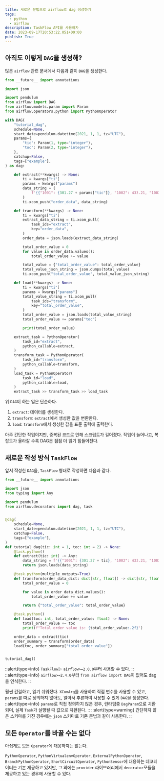 ```yaml
---
title: 새로운 문법으로 airflow로 dag 생성하기
tags:
  - python
  - airflow
description: TaskFlow API를 사용하자
date: 2023-09-17T20:53:22.051+09:00
publish: True
---
```


## 아직도 이렇게 `DAG`을 생성해?
많은 `airflow` 관련 문서에서 다음과 같이 `DAG`을 생성한다.
```python
from __future__ import annotations

import json

import pendulum
from airflow import DAG
from airflow.models.param import Param
from airflow.operators.python import PythonOperator

with DAG(
    "tutorial_dag",
    schedule=None,
    start_date=pendulum.datetime(2021, 1, 1, tz="UTC"),
    params={
        "tic": Param(1, type="integer"),
        "toc": Param(2, type="integer"),
    },
    catchup=False,
    tags=["example"],
) as dag:

    def extract(**kwargs) -> None:
        ti = kwargs["ti"]
        params = kwargs["params"]
        data_string = (
            f'{{"1001": {301.27 + params["tic"]}, "1002": 433.21, "1003": 502.22}}'
        )
        ti.xcom_push("order_data", data_string)

    def transform(**kwargs) -> None:
        ti = kwargs["ti"]
        extract_data_string = ti.xcom_pull(
            task_ids="extract",
            key="order_data",
        )
        order_data = json.loads(extract_data_string)

        total_order_value = 0
        for value in order_data.values():
            total_order_value += value

        total_value = {"total_order_value": total_order_value}
        total_value_json_string = json.dumps(total_value)
        ti.xcom_push("total_order_value", total_value_json_string)

    def load(**kwargs) -> None:
        ti = kwargs["ti"]
        params = kwargs["params"]
        total_value_string = ti.xcom_pull(
            task_ids="transform",
            key="total_order_value",
        )
        total_order_value = json.loads(total_value_string)
        total_order_value += params["toc"]

        print(total_order_value)

    extract_task = PythonOperator(
        task_id="extract",
        python_callable=extract,
    )
    transform_task = PythonOperator(
        task_id="transform",
        python_callable=transform,
    )
    load_task = PythonOperator(
        task_id="load",
        python_callable=load,
    )
    extract_task >> transform_task >> load_task
```

위 `DAG`이 하는 일은 단순하다.
1. `extract`: 데이터를 생성한다.
2. `transform`: `extract`에서 생성한 값을 변환한다.
3. `load`: `transform`에서 생성한 값을 표준 출력에 출력한다. 

아주 간단한 작업이지만, 중복된 코드로 인해 스크립트가 길어졌다.
작업이 늘어나고, 복잡도가 올라갈 수록 DAG은 점점 더 읽기 힘들어진다.

## 새로운 작성 방식 `TaskFlow`

앞서 작성한 `DAG`을, `TaskFlow` 형태로 작성하면 다음과 같다.

```python
from __future__ import annotations

import json
from typing import Any

import pendulum
from airflow.decorators import dag, task


@dag(
    schedule=None,
    start_date=pendulum.datetime(2021, 1, 1, tz="UTC"),
    catchup=False,
    tags=["example"],
)
def tutorial_dag(tic: int = 1, toc: int = 2) -> None:
    @task.python()
    def extract(tic: int) -> Any:
        data_string = f'{{"1001": {301.27 + tic}, "1002": 433.21, "1003": 502.22}}'
        return json.loads(data_string)

    @task.python(multiple_outputs=True)
    def transform(order_data_dict: dict[str, float]) -> dict[str, float]:
        total_order_value = 0

        for value in order_data_dict.values():
            total_order_value += value

        return {"total_order_value": total_order_value}

    @task.python()
    def load(toc: int, total_order_value: float) -> None:
        total_order_value += toc
        print(f"Total order value is: {total_order_value:.2f}")

    order_data = extract(tic)
    order_summary = transform(order_data)
    load(toc, order_summary["total_order_value"])


tutorial_dag()
```

::alert{type=info}
`TaskFlow`는 `airflow>=2.0.0`부터 사용할 수 있다.
::
::alert{type=info}
`airflow>=2.4.0`부터 ```from airflow import DAG```이 없어도 dag을 인식한다.
::


훨씬 간결하고, 읽기 쉬워졌다.
`XComArg`를 사용하여 직접 변수를 사용할 수 있고, `params`를 따로 정의하지 않아도, 알아서 추론하여 사용할 수 있게 `DAG`을 생성한다.
::alert{type=info}
`params`로 직접 정의하지 않은 경우, 런타임중 `DagParam`으로 치환되며, 실제 `Task`가 실행될 때 값으로 치환된다.
::
::alert{type=warning}
간단하지 않은 스키마를 가진 경우에는 `json` 스키마로 기존 문법과 같이 사용한다.
::

## 모든 `Operator`를 바꿀 수는 없다
아쉽게도 모든 `Operator`에 대응하지는 않는다.

`PythonOperator`, `PythonVirtualenvOperator`, `ExternalPythonOperator`, `BranchPythonOperator`, `ShortCircuitOperator`, `PythonSensor`에 대응하는 데코레이터는 기본 제공하고 있지만, 그 외에는 `provider` 라이브러리에서 `decorator`모듈을 제공하고 있는 경우에 사용할 수 있다.

